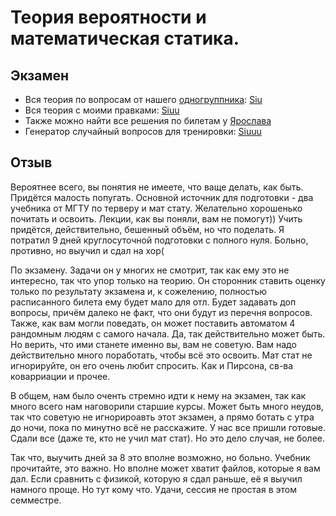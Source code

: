# Теория вероятности и математическая статика.

## Экзамен
- Вся теория по вопросам от нашего [одногруппника](https://vk.com/g.ashurov): [Siu](https://github.com/mightyK1ngRichard/IU5/blob/master/Term-3/Probability%20theory%20and%20mathematical%20statics/Exam.pdf)
- Вся теория с моими правками: [Siuu](https://github.com/mightyK1ngRichard/IU5/blob/master/Term-3/Probability%20theory%20and%20mathematical%20statics/ExamPreparing.pdf)
- Также можно найти все решения по билетам у [Ярослава](https://github.com/YarikMix/IU5/tree/main/Семестр%203/ТВиМС%20(10%20вариант))
- Генератор случайный вопросов для тренировки: [Siuuu](https://github.com/mightyK1ngRichard/IU5/blob/master/Term-3/Probability%20theory%20and%20mathematical%20statics/GetTicket/QuestionsGenerator.playground/Contents.swift)

## Отзыв
Вероятнее всего, вы понятия не имеете, что ваще делать, как быть. Придётся малость попугать. Основной источник для подготовки - два учебника от МГТУ по терверу и мат стату. Желательно хорошенько почитать и освоить. Лекции, как вы поняли, вам не помогут))
Учить придётся, действительно, бешенный объём, но что поделать. Я потратил 9 дней круглосуточной подготовки с полного нуля. Больно, противно, но выучил и сдал на хор(

По экзамену. Задачи он у многих не смотрит, так как ему это не интересно, так что упор только на теорию. Он сторонник ставить оценку только по результату экзамена и, к сожелению, полностью расписанного билета ему будет мало для отл. Будет задавать доп вопросы, причём далеко не факт, что они будут из перечня вопросов. Также, как вам могли поведать, он может поставить автоматом 4 рандомным людям с самого начала. Да, так действительно может быть. Но верить, что ими станете именно вы, вам не советую. Вам надо действительно много поработать, чтобы всё это освоить. Мат стат не игнорируйте, он его очень любит спросить. Как и Пирсона, св-ва коварриации и прочее.

В общем, нам было оченть стремно идти к нему на экзамен, так как много всего нам наговорили старшие курсы. Может быть много неудов, так что советую не игнорироавть этот экзамен, а прямо ботать с утра до ночи, пока по минутно всё не расскажите. У нас все пришли готовые. Сдали все (даже те, кто не учил мат стат). Но это дело случая, не более.

Так что, выучить дней за 8 это вполне возможно, но больно. Учебник прочитайте, это важно. Но вполне может хватит файлов, которые я вам дал. Если сравнить с физикой, которую я сдал раньше, её я выучил намного проще. Но тут кому что. Удачи, сессия не простая в этом семместре. 
